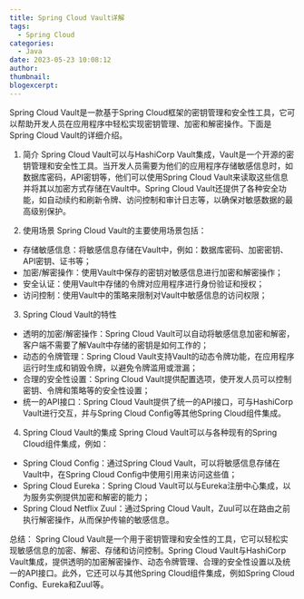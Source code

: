 ```yaml
---
title: Spring Cloud Vault详解
tags:
  - Spring Cloud
categories:
  - Java
date: 2023-05-23 10:08:12
author:
thumbnail:
blogexcerpt:
---
```

Spring Cloud Vault是一款基于Spring Cloud框架的密钥管理和安全性工具，它可以帮助开发人员在应用程序中轻松实现密钥管理、加密和解密操作。下面是Spring Cloud Vault的详细介绍。

1. 简介
Spring Cloud Vault可以与HashiCorp Vault集成，Vault是一个开源的密钥管理和安全性工具。当开发人员需要为他们的应用程序存储敏感信息时，如数据库密码，API密钥等，他们可以使用Spring Cloud Vault来读取这些信息并将其以加密方式存储在Vault中。Spring Cloud Vault还提供了各种安全功能，如自动续约和刷新令牌、访问控制和审计日志等，以确保对敏感数据的最高级别保护。

2. 使用场景
Spring Cloud Vault的主要使用场景包括：
- 存储敏感信息：将敏感信息存储在Vault中，例如：数据库密码、加密密钥、API密钥、证书等；
- 加密/解密操作：使用Vault中保存的密钥对敏感信息进行加密和解密操作；
- 安全认证：使用Vault中存储的令牌对应用程序进行身份验证和授权；
- 访问控制：使用Vault中的策略来限制对Vault中敏感信息的访问权限；

3. Spring Cloud Vault的特性
- 透明的加密/解密操作：Spring Cloud Vault可以自动将敏感信息加密和解密，客户端不需要了解Vault中存储的密钥是如何工作的；
- 动态的令牌管理：Spring Cloud Vault支持Vault的动态令牌功能，在应用程序运行时生成和销毁令牌，以避免令牌滥用或泄漏；
- 合理的安全性设置：Spring Cloud Vault提供配置选项，使开发人员可以控制密钥、令牌和策略等的安全性设置；
- 统一的API接口：Spring Cloud Vault提供了统一的API接口，可与HashiCorp Vault进行交互，并与Spring Cloud Config等其他Spring Cloud组件集成。

4. Spring Cloud Vault的集成
Spring Cloud Vault可以与各种现有的Spring Cloud组件集成，例如：
- Spring Cloud Config：通过Spring Cloud Vault，可以将敏感信息存储在Vault中，在Spring Cloud Config中使用引用来访问这些值；
- Spring Cloud Eureka：Spring Cloud Vault可以与Eureka注册中心集成，以为服务实例提供加密和解密的能力；
- Spring Cloud Netflix Zuul：通过Spring Cloud Vault，Zuul可以在路由之前执行解密操作，从而保护传输的敏感信息。

总结：
Spring Cloud Vault是一个用于密钥管理和安全性的工具，它可以轻松实现敏感信息的加密、解密、存储和访问控制。Spring Cloud Vault与HashiCorp Vault集成，提供透明的加密解密操作、动态令牌管理、合理的安全性设置以及统一的API接口。此外，它还可以与其他Spring Cloud组件集成，例如Spring Cloud Config、Eureka和Zuul等。
